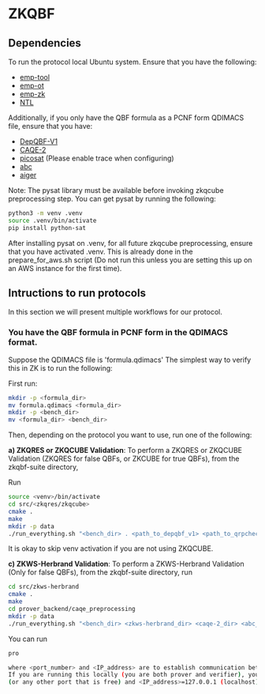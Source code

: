 # ZKQBF

## Dependencies

To run the protocol local Ubuntu system. Ensure that you have the following:

* [emp-tool](https://github.com/emp-toolkit/emp-tool)
* [emp-ot](https://github.com/emp-toolkit/emp-ot)
* [emp-zk](https://github.com/emp-toolkit/emp-zk)
* [NTL](https://libntl.org/)

Additionally, if you only have the QBF formula as a PCNF form QDIMACS file, ensure that you have:

* [DepQBF-V1](https://lonsing.github.io/depqbf/)
* [CAQE-2](https://finkbeiner.groups.cispa.de/tools/caqe/)
* [picosat](https://fmv.jku.at/picosat/) (Please enable trace when configuring)
* [abc](https://github.com/berkeley-abc/abc)
* [aiger](https://github.com/arminbiere/aiger)


Note: The pysat library must be available before invoking zkqcube preprocessing step.
You can get pysat by running the following:
```bash
python3 -m venv .venv
source .venv/bin/activate
pip install python-sat
```
After installing pysat on .venv, for all future zkqcube preprocessing, ensure that you have activated .venv.
This is already done in the prepare_for_aws.sh script (Do not run this unless you are setting this up on an
AWS instance for the first time). 

## Intructions to run protocols

In this section we will present multiple workflows for our protocol. 

### You have the QBF formula in PCNF form in the QDIMACS format.

Suppose the QDIMACS file is 'formula.qdimacs' The simplest way to verify this in ZK is to run the following:

First run: 

```bash
mkdir -p <formula_dir>
mv formula.qdimacs <formula_dir>
mkdir -p <bench_dir>
mv <formula_dir> <bench_dir>
```

Then, depending on the protocol you want to use, run one of the following:

**a) ZKQRES or ZKQCUBE Validation**: To perform a ZKQRES or ZKQCUBE Validation (ZKQRES for false QBFs, or ZKCUBE for true QBFs), from the zkqbf-suite directory,

Run

```bash
source <venv>/bin/activate
cd src/<zkqres/zkqcube>
cmake .
make
mkdir -p data
./run_everything.sh "<bench_dir> . <path_to_depqbf_v1> <path_to_qrpcheck> <port_number> <IP_address>"
```

It is okay to skip venv activation if you are not using ZKQCUBE.

**c) ZKWS-Herbrand Validation**: To perform a ZKWS-Herbrand Validation (Only for false QBFs), from the zkqbf-suite directory, run

```bash
cd src/zkws-herbrand
cmake .
make
cd prover_backend/caqe_preprocessing
mkdir -p data
./run_everything.sh "<bench_dir> <zkws-herbrand_dir> <caqe-2_dir> <abc_dir> <aiger_dir> <picosat_dir> <port_number> <IP_address>"
```

You can run 

```bash
pro

where <port_number> and <IP_address> are to establish communication between prover and verifier.
If you are running this locally (you are both prover and verifier), you can use <port_number>=8000 
(or any other port that is free) and <IP_address>=127.0.0.1 (localhost).

